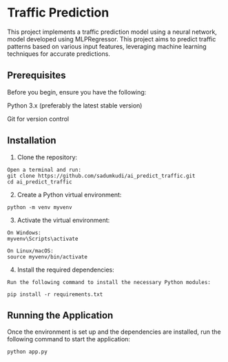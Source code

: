 # Traffic Prediction

This project implements a traffic prediction model using a neural network, model developed using MLPRegressor. This project aims to predict traffic patterns based on various input features, leveraging machine learning techniques for accurate predictions.


## Prerequisites
Before you begin, ensure you have the following:

Python 3.x (preferably the latest stable version)

Git for version control

## Installation
1.   Clone the repository:


    Open a terminal and run:   
    git clone https://github.com/sadumkudi/ai_predict_traffic.git
    cd ai_predict_traffic
2.   Create a Python virtual environment:
   
    python -m venv myvenv

3.   Activate the virtual environment:

    On Windows:    
    myvenv\Scripts\activate

    On Linux/macOS:    
    source myvenv/bin/activate

4.   Install the required dependencies:
   
    Run the following command to install the necessary Python modules:

    pip install -r requirements.txt

## Running the Application
Once the environment is set up and the dependencies are installed, run the following command to start the application:

    python app.py


